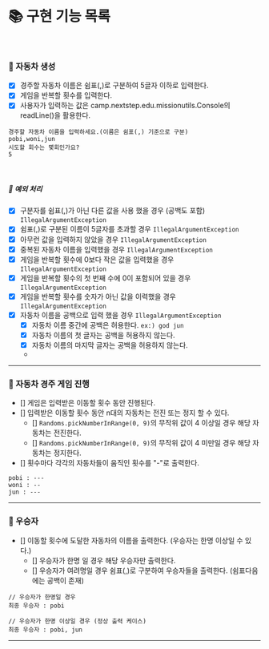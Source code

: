 # 📚 구현 기능 목록
<br>

### 📌 자동차 생성
- [x] 경주할 자동차 이름은 쉼표(,)로 구분하여 5글자 이하로 입력한다.
- [x] 게임을 반복할 횟수를 입력한다.
- [x] 사용자가 입력하는 값은 camp.nextstep.edu.missionutils.Console의 readLine()을 활용한다.
```agsl
경주할 자동차 이름을 입력하세요.(이름은 쉼표(,) 기준으로 구분)
pobi,woni,jun
시도할 회수는 몇회인가요?
5
```

<br>

##### 🚫 예외 처리
- [x] 구분자를 쉼표(,)가 아닌 다른 값을 사용 했을 경우 (공백도 포함) ``IllegalArgumentException``
- [x] 쉼표(,)로 구분된 이름이 5글자를 초과할 경우 ``IllegalArgumentException``
- [x] 아무런 값을 입력하지 않았을 경우 ``IllegalArgumentException``
- [x] 중복된 자동차 이름을 입력했을 경우 ``IllegalArgumentException``
- [x] 게임을 반복할 횟수에 0보다 작은 값을 입력했을 경우 ``IllegalArgumentException``
- [x] 게임을 반복할  횟수의 첫 번째 수에 0이 포함되어 있을 경우 ``IllegalArgumentException``
- [x] 게임을 반복할  횟수를 숫자가 아닌 값을 이력했을 경우 ``IllegalArgumentException``
- [x] 자동차 이름을 공백으로 입력 했을 경우 ``IllegalArgumentException``
  - [x] 자동차 이름 중간에 공백은 허용한다. ```ex:) god jun```
  - [x] 자동차 이름의 첫 글자는 공백을 허용하지 않는다.
  - [x] 자동차 이름의 마지막 글자는 공백을 허용하지 않는다.
  - 
---
### 📌 자동차 경주 게임 진행
- [] 게임은 입력받은 이동할 횟수 동안 진행된다.
- [] 입력받은 이동할 횟수 동안 n대의 자동차는 전진 또는 정지 할 수 있다.
  - [] ```Randoms.pickNumberInRange(0, 9)```의 무작위 값이 4 이상일 경우 해당 자동차는 전진한다.
  - [] ```Randoms.pickNumberInRange(0, 9)```의 무작위 값이 4 미만일 경우 해당 자동차는 정지한다.
- [] 횟수마다 각각의 자동차들이 움직인 횟수를 "-"로 출력한다.
```agsl
pobi : ---
woni : --
jun : ---
```

---
### 📌 우승자
- [] 이동할 횟수에 도달한 자동차의 이름을 출력한다. (우승자는 한명 이상일 수 있다.)
  - [] 우승자가 한명 일 경우 해당 우승자만 출력한다.
  - [] 우승자가 여려명일 경우 쉼표(,)로 구분하여 우승자들을 출력한다. (쉼표다음에는 공백이 존재)
```agsl
// 우승자가 한명일 경우
최종 우승자 : pobi

// 우승자가 한명 이상일 경우 (정상 출력 케이스)
최종 우승자 : pobi, jun
```
---